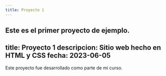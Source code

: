 ```yaml
---
title: Proyecto 1
---
```


Este es el primer proyecto de ejemplo.
---
title: Proyecto 1
descripcion: Sitio web hecho en HTML y CSS
fecha: 2023-06-05
---

Este proyecto fue desarrollado como parte de mi curso.
